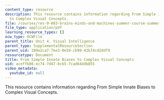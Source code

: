 ```yaml
---
content_type: resource
description: This resource contains information regarding From Simple Innate Biases
  to Complex Visual Concepts.
file: /courses/res-9-003-brains-minds-and-machines-summer-course-summer-2015/aceffb86ec747d478cb57cad64ddb855_MITRES_9_003SUM15_Lec4-1.pdf
file_type: application/pdf
learning_resource_types: []
ocw_type: OCWFile
parent_title: Unit 4. Visual Intelligence
parent_type: SupplementalResourceSection
parent_uid: 289e2ca7-7ee3-0e59-cb99-42b74cd2ddf9
resourcetype: Document
title: From Simple Innate Biases to Complex Visual Concepts
uid: aceffb86-ec74-7d47-8cb5-7cad64ddb855
video_metadata:
  youtube_id: null
---
```

This resource contains information regarding From Simple Innate Biases to Complex Visual Concepts.


